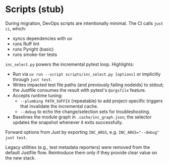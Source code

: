 # Scripts (stub)

During migration, DevOps scripts are intentionally minimal. The CI calls `just ci`, which:
- syncs dependencies with uv
- runs Ruff lint
- runs Pyright (basic)
- runs smoke-tier tests

`inc_select.py` powers the incremental pytest loop. Highlights:

- Run via `uv run --script scripts/inc_select.py [options]` or implicitly through `just test`.
- Writes impacted test file paths (and previously failing nodeids) to stdout; the Justfile consumes the result with pytest's `@argsfile` feature.
- Accepts runtime tuning:
  - `--plumbing PATH_SUFFIX` (repeatable) to add project-specific triggers that invalidate the incremental cache.
  - `--debug` to echo the change/selection sets for troubleshooting.
- Baselines the module graph in `.cache/inc_graph.json`; the selector updates the snapshot whenever it exits successfully.

Forward options from Just by exporting `INC_ARGS`, e.g. `INC_ARGS="--debug" just test`.

Legacy utilities (e.g., test metadata reporters) were removed from the default Justfile flow. Reintroduce them only if they provide clear value on the new stack.

